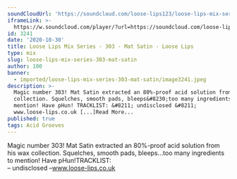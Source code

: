 ```yaml
---
soundCloudUrl: 'https://soundcloud.com/loose-lips123/loose-lips-mix-series-303-mat-satin'
iframeLink: >-
  https://w.soundcloud.com/player/?url=https://soundcloud.com/loose-lips123/loose-lips-mix-series-303-mat-satin&color=00aabb&auto_play=false&hide_related=false&show_comments=true&show_user=true&show_reposts=false
id: 3241
date: '2020-10-30'
title: Loose Lips Mix Series - 303 - Mat Satin - Loose Lips
type: mix
slug: loose-lips-mix-series-303-mat-satin
author: 100
banner:
  - imported/loose-lips-mix-series-303-mat-satin/image3241.jpeg
description: >-
  Magic number 303! Mat Satin extracted an 80%-proof acid solution from his wax
  collection. Squelches, smooth pads, bleeps&#8230;too many ingredients to
  mention! Have pHun! TRACKLIST: &#8211; undisclosed &#8211;
  www.loose-lips.co.uk [...]Read More...
published: true
tags: Acid Grooves
---
```

Magic number 303! Mat Satin extracted an 80%-proof acid solution from his wax collection. Squelches, smooth pads, bleeps…too many ingredients to mention! Have pHun!TRACKLIST:  
– undisclosed –www.loose-lips.co.uk